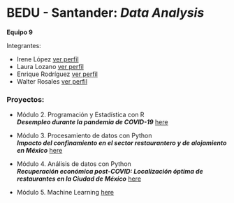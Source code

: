 # BEDU - Santander: *Data Analysis*

**Equipo 9**

Integrantes:
- Irene López [ver perfil](https://www.linkedin.com/in/irene-lopez-rodriguez/)
- Laura Lozano [ver perfil](https://www.linkedin.com/in/laura-lozano-bautista/)
- Enrique Rodríguez [ver perfil](https://www.linkedin.com/in/enrique-rodriguez97/)
- Walter Rosales [ver perfil]()

### Proyectos: 
- Módulo 2. Programación y Estadística con R  <br /> ***Desempleo durante la pandemia de COVID-19*** [here](R/)

- Módulo 3. Procesamiento de datos con Python  <br /> ***Impacto del confinamiento en el sector restaurantero y de alojamiento en México*** [here](Python/)

- Módulo 4. Análisis de datos con Python <br /> ***Recuperación económica post-COVID: Localización óptima de restaurantes en la Ciudad de México*** [here](AD_Python/)

- Módulo 5. Machine Learning [here]()
